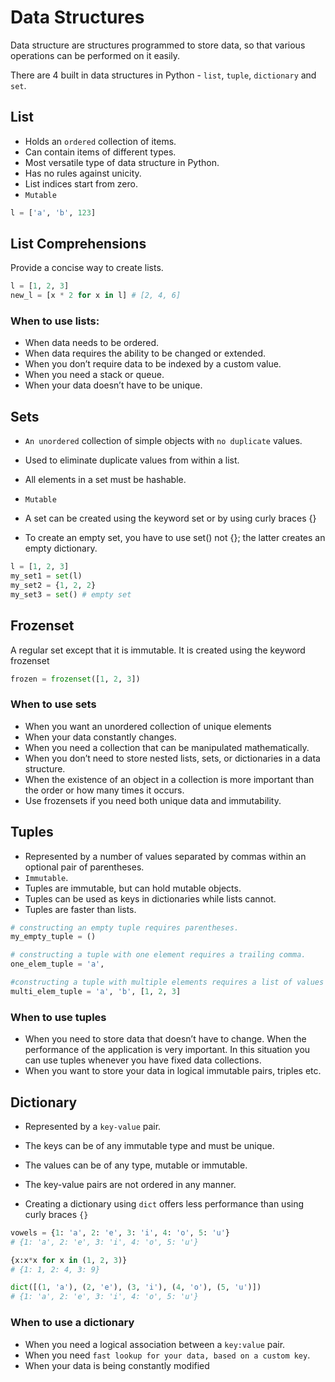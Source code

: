 # Data Structures
Data structure are structures programmed to store data, so that various operations can be performed on it easily.

There are 4 built in data structures in Python - `list`, `tuple`, `dictionary` and `set`.

## List

* Holds an `ordered` collection of items.
* Can contain items of different types.
* Most versatile type of data structure in Python.
* Has no rules against unicity.
* List indices start from zero.
* `Mutable`

```python
l = ['a', 'b', 123]
```
## List Comprehensions

Provide a concise way to create lists.
```python
l = [1, 2, 3]
new_l = [x * 2 for x in l] # [2, 4, 6]
```
### When to use lists:

* When data needs to be ordered.
* When data requires the ability to be changed or extended.
* When you don’t require data to be indexed by a custom value.
* When you need a stack or queue.
* When your data doesn’t have to be unique.

## Sets
* `An unordered` collection of simple objects with `no duplicate` values.
* Used to eliminate duplicate values from within a list.
* All elements in a set must be hashable.
* `Mutable`

* A set can be created using the keyword set or by using curly braces {}
* To create an empty set, you have to use set() not {}; the latter creates an empty dictionary.

```python
l = [1, 2, 3]
my_set1 = set(l)
my_set2 = {1, 2, 2}
my_set3 = set() # empty set
```


## Frozenset

A regular set except that it is immutable. It is created using the keyword frozenset
```python
frozen = frozenset([1, 2, 3])
```

### When to use sets

* When you want an unordered collection of unique elements
* When your data constantly changes.
* When you need a collection that can be manipulated mathematically.
* When you don’t need to store nested lists, sets, or dictionaries in a data structure.
* When the existence of an object in a collection is more important than the order or how many times it occurs.
* Use frozensets if you need both unique data and immutability.

## Tuples

* Represented by a number of values separated by commas within an optional pair of parentheses.
* `Immutable`.
* Tuples are immutable, but can hold mutable objects.
* Tuples can be used as keys in dictionaries while lists cannot.
* Tuples are faster than lists.

```python
# constructing an empty tuple requires parentheses.
my_empty_tuple = ()

# constructing a tuple with one element requires a trailing comma.
one_elem_tuple = 'a',

#constructing a tuple with multiple elements requires a list of values separated by commas
multi_elem_tuple = 'a', 'b', [1, 2, 3]
```

### When to use tuples

* When you need to store data that doesn’t have to change.
When the performance of the application is very important. In this situation you can use tuples whenever you have fixed data collections.
* When you want to store your data in logical immutable pairs, triples etc.

## Dictionary

* Represented by a `key-value` pair.
* The keys can be of any immutable type and must be unique.
* The values can be of any type, mutable or immutable.
* The key-value pairs are not ordered in any manner.

* Creating a dictionary using `dict` offers less performance than using curly braces `{}`
```python
vowels = {1: 'a', 2: 'e', 3: 'i', 4: 'o', 5: 'u'}
# {1: 'a', 2: 'e', 3: 'i', 4: 'o', 5: 'u'}

{x:x*x for x in (1, 2, 3)}
# {1: 1, 2: 4, 3: 9}

dict([(1, 'a'), (2, 'e'), (3, 'i'), (4, 'o'), (5, 'u')])
# {1: 'a', 2: 'e', 3: 'i', 4: 'o', 5: 'u'}
```
### When to use a dictionary

* When you need a logical association between a `key:value` pair.
* When you need `fast lookup for your data, based on a custom key`.
* When your data is being constantly modified

